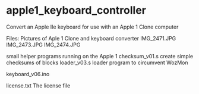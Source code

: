 # apple1_keyboard_controller
Convert an Apple IIe keyboard for use with an Apple 1 Clone computer


Files:
  Pictures of Aple 1 Clone and keyboard converter
    IMG_2471.JPG
    IMG_2473.JPG
    IMG_2474.JPG

  small helper programs running on the Apple 1
    checksum_v01.s    create simple checksums of blocks
    loader_v03.s      loader program to circumvent WozMon

  keyboard_v06.ino

  license.txt         The license file 

